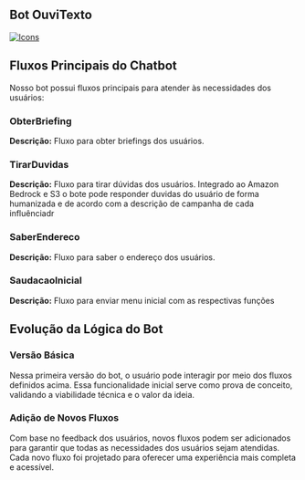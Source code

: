 ## **Bot OuviTexto**
[![Icons](https://skillicons.dev/icons?i=aws,bots&theme=dark)](https://skillicons.dev)

## **Fluxos Principais do Chatbot**

Nosso bot possui fluxos principais para atender às necessidades dos usuários:

### **ObterBriefing**
**Descrição:** Fluxo para obter briefings dos usuários.  

### **TirarDuvidas**
**Descrição:** Fluxo para tirar dúvidas dos usuários. Integrado ao Amazon Bedrock e S3 o bote pode responder duvidas do usuário de forma humanizada e de acordo com a descrição de campanha de cada influênciadr 


### **SaberEndereco**
**Descrição:** Fluxo para saber o endereço dos usuários.  


### **SaudacaoInicial**
**Descrição:** Fluxo para enviar menu inicial com as respectivas funções

## **Evolução da Lógica do Bot**

### **Versão Básica**
Nessa primeira versão do bot, o usuário pode interagir por meio dos fluxos definidos acima. Essa funcionalidade inicial serve como prova de conceito, validando a viabilidade técnica e o valor da ideia.

### **Adição de Novos Fluxos**
Com base no feedback dos usuários, novos fluxos podem ser adicionados para garantir que todas as necessidades dos usuários sejam atendidas. Cada novo fluxo foi projetado para oferecer uma experiência mais completa e acessível.




